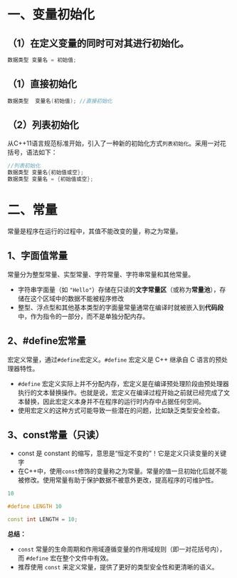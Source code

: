 # 一、变量初始化
## （1）在定义变量的同时可对其进行初始化。
```cpp
数据类型 变量名 = 初始值;
```
## （1）直接初始化

```cpp
数据类型  变量名(初始值); //直接初始化
```
## （2）列表初始化
从C++11语言规范标准开始，引入了一种新的初始化方式`列表初始化`。采用一对花括号，语法如下：
```cpp
//列表初始化
数据类型 变量名{初始值或空}; 
数据类型 变量名 = {初始值或空};
```
# 二、常量
常量是程序在运行的过程中，其值不能改变的量，称之为常量。
## 1、字面值常量
常量分为整型常量、实型常量、字符常量、字符串常量和其他常量。

- 字符串字面量（如 `"Hello"`）存储在只读的**文字常量区**（或称为**常量池**），存储在这个区域中的数据不能被程序修改
- 整型、浮点型和其他基本类型的字面量常量通常在编译时就被嵌入到**代码段**中，作为指令的一部分，而不是单独分配内存。
## 2、#define宏常量
宏定义常量，通过`#define`宏定义。`#define` 宏定义是 C++ 继承自 C 语言的预处理器特性。

- `#define` 宏定义实际上并不分配内存，宏定义是在编译预处理阶段由预处理器执行的文本替换操作。也就是说，宏定义在编译过程开始之前就已经完成了文本替换，因此宏定义本身并不在程序的运行时内存中占据任何空间。
- 使用宏定义的这种方式可能导致一些潜在的问题，比如缺乏类型安全检查。
## 3、const常量（只读）
* const 是 constant 的缩写，意思是“恒定不变的”！它是定义只读变量的关键字
* 在C++中，使用`const`修饰的变量称之为常量。常量的值一旦初始化后就不能被修改。使用常量有助于保护数据不被意外更改，提高程序的可维护性。

```cpp
10

#define LENGTH 10

const int LENGTH = 10;

```
**总结：**
- `const` 常量的生命周期和作用域遵循变量的作用域规则（即一对花括号内），而 `#define` 宏在整个文件中有效。
- 推荐使用 `const` 来定义常量，提供了更好的类型安全性和更清晰的语义。